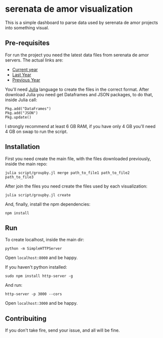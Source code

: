 # serenata de amor visualization
This is a simple dashboard to parse data used by serenata de amor projects into something visual.  

## Pre-requisites

For run the project you need the latest data files from serenata de amor servers. The actual links are: 
- [Current year](https://s3-sa-east-1.amazonaws.com/serenata-de-amor-data/2016-08-08-current-year.xz)
- [Last Year](https://s3-sa-east-1.amazonaws.com/serenata-de-amor-data/2016-08-08-last-year.xz)
- [Previous Year](https://s3-sa-east-1.amazonaws.com/serenata-de-amor-data/2016-08-08-previous-years.xz)

You'll need [Julia](http://julialang.org/) language to create the files in the correct format. After download Julia you need get Dataframes and JSON packages, to do that, inside Julia call:

```
Pkg.add("DataFrames")
Pkg.add("JSON")
Pkg.update()
```

I strongly recommend at least 6 GB RAM, if you have only 4 GB you'll need 4 GB on swap to run the script. 

## Installation

First you need create the main file, with the files downloaded previously, inside the main repo: 

```
julia script/groupby.jl merge path_to_file1 path_to_file2 path_to_file3
```

After join the files you need create the files used by each visualization:

```
julia script/groupby.jl create
```

And, finally, install the npm dependencies: 

```
npm install
```

## Run

To create localhost, inside the main dir:

```
python -m SimpleHTTPServer
```

Open ```localhost:8000``` and be happy. 

If you haven't python installed: 

```
sudo npm install http-server -g
```

And run: 


```
http-server -p 3000 --cors
```

Open ```localhost:3000``` and be happy. 



## Contribuiting

If you don't take fire, send your issue, and all will be fine. 
